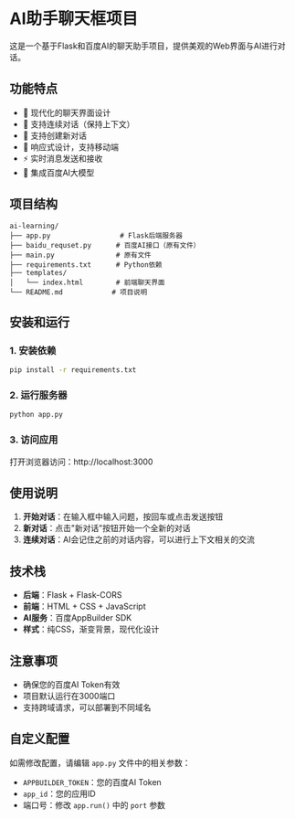 # AI助手聊天框项目

这是一个基于Flask和百度AI的聊天助手项目，提供美观的Web界面与AI进行对话。

## 功能特点

- 🎨 现代化的聊天界面设计
- 💬 支持连续对话（保持上下文）
- 🔄 支持创建新对话
- 📱 响应式设计，支持移动端
- ⚡ 实时消息发送和接收
- 🎯 集成百度AI大模型

## 项目结构

```
ai-learning/
├── app.py                 # Flask后端服务器
├── baidu_requset.py      # 百度AI接口（原有文件）
├── main.py               # 原有文件
├── requirements.txt      # Python依赖
├── templates/
│   └── index.html        # 前端聊天界面
└── README.md            # 项目说明
```

## 安装和运行

### 1. 安装依赖

```bash
pip install -r requirements.txt
```

### 2. 运行服务器

```bash
python app.py
```

### 3. 访问应用

打开浏览器访问：http://localhost:3000

## 使用说明

1. **开始对话**：在输入框中输入问题，按回车或点击发送按钮
2. **新对话**：点击"新对话"按钮开始一个全新的对话
3. **连续对话**：AI会记住之前的对话内容，可以进行上下文相关的交流

## 技术栈

- **后端**：Flask + Flask-CORS
- **前端**：HTML + CSS + JavaScript
- **AI服务**：百度AppBuilder SDK
- **样式**：纯CSS，渐变背景，现代化设计

## 注意事项

- 确保您的百度AI Token有效
- 项目默认运行在3000端口
- 支持跨域请求，可以部署到不同域名

## 自定义配置

如需修改配置，请编辑 `app.py` 文件中的相关参数：

- `APPBUILDER_TOKEN`：您的百度AI Token
- `app_id`：您的应用ID
- 端口号：修改 `app.run()` 中的 `port` 参数
